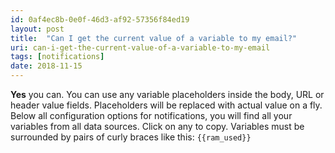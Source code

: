 ```yaml
---
id: 0af4ec8b-0e0f-46d3-af92-57356f84ed19
layout: post
title:  "Can I get the current value of a variable to my email?"
uri: can-i-get-the-current-value-of-a-variable-to-my-email
tags: [notifications]
date: 2018-11-15
---
```


**Yes** you can. You can use any variable placeholders inside the body, URL or header value fields. Placeholders will be
replaced with actual value on a fly. Below all configuration options for <wiki>notifications</wiki>, you will find all your 
variables from all data sources. Click on any to copy. Variables must be surrounded by pairs of curly braces 
like this: `{{ram_used}}`